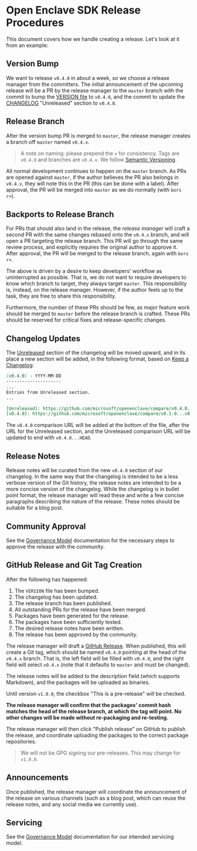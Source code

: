 Open Enclave SDK Release Procedures
===================================

This document covers how we handle creating a release. Let's look at it from an
example:

Version Bump
------------

We want to release `v0.4.0` in about a week, so we choose a release manager from
the committers. The initial announcement of the upcoming release will be a PR by
the release manager to the `master` branch with the commit to bump the [VERSION
file](../VERSION) to `v0.4.0`, and the commit to update the
[CHANGELOG](#changelog-updates) "Unreleased" section to `v0.4.0`.

Release Branch
--------------

After the version bump PR is merged to `master`, the release manager creates a
branch off `master` named `v0.4.x`.

> A note on naming: please prepend the `v` for consistency. Tags are `v0.4.0`
> and branches are `v0.4.x`. We follow [Semantic
> Versioning](https://semver.org/spec/v2.0.0.html).

All normal development continues to happen on the `master` branch. As PRs are
opened against `master`, if the author believes the PR also belongs in `v0.4.x`,
they will note this in the PR (this can be done with a label). After approval,
the PR will be merged into `master` as we do normally (with `bors r+`).

Backports to Release Branch
---------------------------

For PRs that should also land in the release, the _release manager_ will craft a
second PR with the same changes rebased onto the `v0.4.x` branch, and will open
a PR targeting the release branch. This PR will go through the same review
process, and explicitly requires the original author to approve it. After
approval, the PR will be merged to the release branch, again with `bors r+`.

The above is driven by a desire to keep developers' workflow as uninterrupted as
possible. That is, we do not want to require developers to know which branch to
target, they always target `master`. This responsibility is, instead, on the
release manager. However, if the author feels up to the task, they are free to
share this responsibility.

Furthermore, the number of these PRs should be few, as major feature work should
be merged to `master` before the release branch is crafted. These PRs should be
reserved for critical fixes and release-specific changes.

Changelog Updates
-----------------

The [Unreleased](../CHANGELOG.md#unreleased) section of the changelog will be
moved upward, and in its place a new section will be added, in the following
format, based on [Keep a Changelog](https://keepachangelog.com/en/1.0.0/):

``` markdown
[v0.4.0] - YYYY-MM-DD
---------------------
...
Entries from Unreleased section.
...

[Unreleased]: https://github.com/microsoft/openenclave/compare/v0.4.0...HEAD
[v0.4.0]: https://github.com/microsoft/openenclave/compare/v0.1.0...v0.4.0
```

The `v0.4.0` comparison URL will be added at the bottom of the file, after the
URL for the Unreleased section, and the Unreleased comparison URL will be
updated to end with `v0.4.0...HEAD`.

Release Notes
-------------

Release notes will be curated from the new `v0.4.0` section of our changelog. In
the same way that the changelog is intended to be a less verbose version of the
Git history, the release notes are intended to be a more concise version of the
changelog. While the changelog is in bullet point format, the release manager
will read these and write a few concise paragraphs describing the nature of the
release. These notes should be suitable for a blog post.

Community Approval
------------------

See the [Governance Model](GovernanceModel.md#community-approval-of-releases)
documentation for the necessary steps to approve the release with the community.

GitHub Release and Git Tag Creation
-----------------------------------

After the following has happened:

1. The `VERSION` file has been bumped.
2. The changelog has been updated.
3. The release branch has been published.
4. All outstanding PRs for the release have been merged.
5. Packages have been generated for the release.
6. The packages have been sufficiently tested.
7. The desired release notes have been written.
8. The release has been approved by the community.

The release manager will draft a [GitHub
Release](https://help.github.com/articles/creating-releases/). When published,
this will create a Git tag, which should be named `v0.4.0` pointing at the head
of the `v0.4.x` branch. That is, the left field will be filled with `v0.4.0`,
and the right field will select `v0.4.x` (note that it defaults to `master` and
must be changed).

The release notes will be added to the description field (which supports
Markdown), and the packages will be uploaded as binaries.

Until version `v1.0.0`, the checkbox "This is a pre-release" _will_ be checked.

**The release manager will confirm that the packages' commit hash matches the
head of the release branch, at which the tag will point. No other changes will
be made without re-packaging and re-testing.**

The release manager will then click "Publish release" on GitHub to publish the
release, and coordinate uploading the packages to the correct package
repositories.

> We will not be GPG signing our pre-releases. This may change for `v1.0.0`.

Announcements
-------------

Once published, the release manager will coordinate the announcement of the
release on various channels (such as a blog post, which can reuse the release
notes, and any social media we currently use).

Servicing
---------

See the [Governance Model](GovernanceModel.md#servicing-of-releases)
documentation for our intended servicing model.
